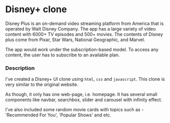 # Disney+ clone

Disney Plus is an on-demand video streaming platform from America that is operated by Walt Disney Company. The app has a large variety of video content with 6000+ TV episodes and 500+ movies. 
The contents of Disney plus come from Pixar, Star Wars, National Geographic, and Marvel. 

The app would work under the subscription-based model. To access any content, the user has to subscribe to an  available plan.

### Description 

I've created a Disney+ UI clone using `html`, `css` and `javascript`. This clone is very similar to the original website.

As though, it only has one web-page, i.e. homepage. It has several small components like navbar, searchbox, slider and carousel with infinity effect.

I've also included some random movie cards with topics such as - 'Recommended For You',  'Popular Shows' and etc.
